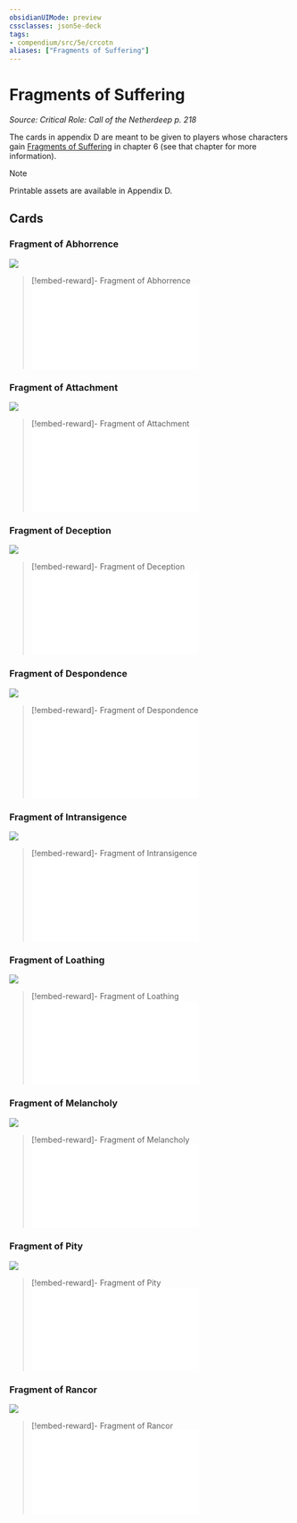```yaml
---
obsidianUIMode: preview
cssclasses: json5e-deck
tags:
- compendium/src/5e/crcotn
aliases: ["Fragments of Suffering"]
---
```

# Fragments of Suffering
*Source: Critical Role: Call of the Netherdeep p. 218*  

The cards in appendix D are meant to be given to players whose characters gain [Fragments of Suffering](Mechanics/decks/fragments-of-suffering-crcotn.md) in chapter 6 (see that chapter for more information).

> [!note]
> Printable assets are available in Appendix D.

## Cards

### Fragment of Abhorrence
![](https://raw.githubusercontent.com/5etools-mirror-3/5etools-img/main/decks/CRCotN/Fragments%20of%20Suffering/Fragment%20of%20Abhorrence.webp#card)
> [!embed-reward]- Fragment of Abhorrence
> ![Fragment of Abhorrence](Mechanics/rewards/fragment-of-abhorrence-crcotn.md)

### Fragment of Attachment
![](https://raw.githubusercontent.com/5etools-mirror-3/5etools-img/main/decks/CRCotN/Fragments%20of%20Suffering/Fragment%20of%20Attachment.webp#card)
> [!embed-reward]- Fragment of Attachment
> ![Fragment of Attachment](Mechanics/rewards/fragment-of-attachment-crcotn.md)

### Fragment of Deception
![](https://raw.githubusercontent.com/5etools-mirror-3/5etools-img/main/decks/CRCotN/Fragments%20of%20Suffering/Fragment%20of%20Deception.webp#card)
> [!embed-reward]- Fragment of Deception
> ![Fragment of Deception](Mechanics/rewards/fragment-of-deception-crcotn.md)

### Fragment of Despondence
![](https://raw.githubusercontent.com/5etools-mirror-3/5etools-img/main/decks/CRCotN/Fragments%20of%20Suffering/Fragment%20of%20Despondence.webp#card)
> [!embed-reward]- Fragment of Despondence
> ![Fragment of Despondence](Mechanics/rewards/fragment-of-despondence-crcotn.md)

### Fragment of Intransigence
![](https://raw.githubusercontent.com/5etools-mirror-3/5etools-img/main/decks/CRCotN/Fragments%20of%20Suffering/Fragment%20of%20Intransigence.webp#card)
> [!embed-reward]- Fragment of Intransigence
> ![Fragment of Intransigence](Mechanics/rewards/fragment-of-intransigence-crcotn.md)

### Fragment of Loathing
![](https://raw.githubusercontent.com/5etools-mirror-3/5etools-img/main/decks/CRCotN/Fragments%20of%20Suffering/Fragment%20of%20Loathing.webp#card)
> [!embed-reward]- Fragment of Loathing
> ![Fragment of Loathing](Mechanics/rewards/fragment-of-loathing-crcotn.md)

### Fragment of Melancholy
![](https://raw.githubusercontent.com/5etools-mirror-3/5etools-img/main/decks/CRCotN/Fragments%20of%20Suffering/Fragment%20of%20Melancholy.webp#card)
> [!embed-reward]- Fragment of Melancholy
> ![Fragment of Melancholy](Mechanics/rewards/fragment-of-melancholy-crcotn.md)

### Fragment of Pity
![](https://raw.githubusercontent.com/5etools-mirror-3/5etools-img/main/decks/CRCotN/Fragments%20of%20Suffering/Fragment%20of%20Pity.webp#card)
> [!embed-reward]- Fragment of Pity
> ![Fragment of Pity](Mechanics/rewards/fragment-of-pity-crcotn.md)

### Fragment of Rancor
![](https://raw.githubusercontent.com/5etools-mirror-3/5etools-img/main/decks/CRCotN/Fragments%20of%20Suffering/Fragment%20of%20Rancor.webp#card)
> [!embed-reward]- Fragment of Rancor
> ![Fragment of Rancor](Mechanics/rewards/fragment-of-rancor-crcotn.md)